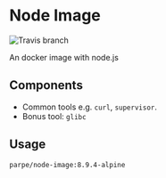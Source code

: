 # Node Image

![Travis branch](https://img.shields.io/travis/parpeoficial/node-image/8.9.4-alpine.svg?style=flat-square)

An docker image with node.js

## Components

* Common tools e.g. `curl`, `supervisor`.
* Bonus tool: `glibc`

## Usage

`parpe/node-image:8.9.4-alpine`
